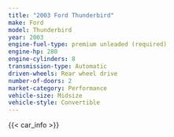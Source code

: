 ```yaml
---
title: "2003 Ford Thunderbird"
make: Ford
model: Thunderbird
year: 2003
engine-fuel-type: premium unleaded (required)
engine-hp: 280
engine-cylinders: 8
transmission-type: Automatic
driven-wheels: Rear wheel drive
number-of-doors: 2
market-category: Performance
vehicle-size: Midsize
vehicle-style: Convertible
---
```


{{< car_info >}}
